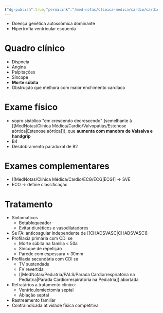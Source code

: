 ```yaml
---
{"dg-publish":true,"permalink":"/med-notas/clinica-medica/cardio/cardiomiopatias/cardiomiopatia-hipertrofica/"}
---
```


- Doença genética autossômica dominante
- Hipertrofia ventricular esquerda

# Quadro clínico
- Dispneia
- Angina
- Palpitações
- Síncope
- **Morte súbita**
- Obstrução que melhora com maior enchimento cardíaco

# Exame físico
- sopro sistólico "em crescendo decrescendo" (semelhante à [[MedNotas/Clínica Médica/Cardio/Valvopatias/Estenose aórtica\|Estenose aórtica]]), que **aumenta com manobra de Valsalva e handgrip**
- B4
- Desdobramento paradoxal de B2

# Exames complementares
- [[MedNotas/Clínica Médica/Cardio/ECG/ECG\|ECG]] -> SVE
- ECO -> define classificação 

# Tratamento
- Sintomáticos
	- Betabloqueador
	- Evitar diuréticos e vasodilatadores
- Se FA: anticoagular independente de [[CHADSVASC\|CHADSVASC]]
- Profilaxia primária com CDI se 
	- Morte súbita na família < 50a
	- Síncope de repetição
	- Parede com espessura > 30mm
- Profilaxia secundária com CDI se
	- TV sustendada
	- FV revertida
	- [[MedNotas/Pediatria/PALS/Parada Cardiorrespiratória na Pediatria\|Parada Cardiorrespiratória na Pediatria]] abortada
- Refratários a tratamento clinico:
	- Ventriculomiectomia septal
	- Ablação septal
- Rastreamento familiar
- Contraindicada atividade física competitiva